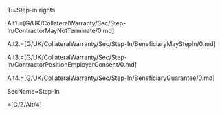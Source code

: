
Ti=Step-in rights

Alt1.=[G/UK/CollateralWarranty/Sec/Step-In/ContractorMayNotTerminate/0.md]

Alt2.=[G/UK/CollateralWarranty/Sec/Step-In/BeneficiaryMayStepIn/0.md]

Alt3.=[G/UK/CollateralWarranty/Sec/Step-In/ContractorPositionEmployerConsent/0.md]

Alt4.=[G/UK/CollateralWarranty/Sec/Step-In/BeneficiaryGuarantee/0.md]

SecName=Step-In

=[G/Z/Alt/4]
